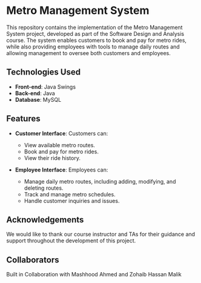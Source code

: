 # Metro Management System

This repository contains the implementation of the Metro Management System project, developed as part of the Software Design and Analysis course. The system enables customers to book and pay for metro rides, while also providing employees with tools to manage daily routes and allowing management to oversee both customers and employees.

## Technologies Used

- **Front-end**: Java Swings
- **Back-end**: Java
- **Database**: MySQL

## Features

- **Customer Interface**: Customers can:
  - View available metro routes.
  - Book and pay for metro rides.
  - View their ride history.

- **Employee Interface**: Employees can:
  - Manage daily metro routes, including adding, modifying, and deleting routes.
  - Track and manage metro schedules.
  - Handle customer inquiries and issues.

 ## Acknowledgements

We would like to thank our course instructor and TAs for their guidance and support throughout the development of this project.

 ## Collaborators
Built in Collaboration with Mashhood Ahmed and Zohaib Hassan Malik
